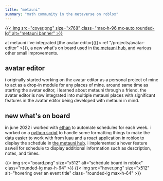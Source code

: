 ```yaml
---
title: "metauni"
summary: "math community in the metaverse on roblox"
---
```


[{{< img src="cover.png" size="x768" class="max-h-96 mx-auto rounded-lg" alt="metauni banner" >}}](https://metauni.org/)

at metauni i've integrated [the avatar editor]({{< ref "/projects/avatar-editor" >}}), a new what's on board used in [the metauni hub](https://www.roblox.com/games/8165000775/metauni-Hub), and various other small improvements. 

## avatar editor

i originally started working on the avatar editor as a personal project of mine to act as a drop-in module for any places of mine. around same time as starting the avatar editor, i learned about metauni through a friend. the avatar editor is now integrated into multiple metauni places with significant features in the avatar editor being developed with metauni in mind. 

## new what's on board

in june 2022 i worked with [ethan](https://ecurtiss.dev) to automate schedules for each week. i worked on a [python script](https://github.com/metauni/metauni.github.io/blob/main/schedule/update-data-store.py) to handle some formatting things to make the data easier to work with from luau and a roact application in roblox to display the schedule in [the metauni hub](https://www.roblox.com/games/8165000775/metauni-Hub). i implemented a hover feature aswell for schedule to display additional information such as description, notes, and times. 

<div class="flex flex-wrap gap-4 not-prose">
{{< img src="board.png" size="x512" alt="schedule board in roblox" class="rounded-lg max-h-64" >}}
{{< img src="hover.png" size="x512" alt="hovering over an event title" class="rounded-lg max-h-64" >}}
</div>
